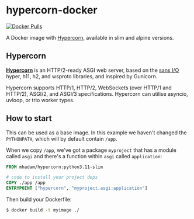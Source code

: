 # **hypercorn-docker**

[![Docker Pulls](https://img.shields.io/docker/pulls/mhadam/hypercorn)][docker repo]

A Docker image with [Hypercorn][hypercorn site], available in slim and alpine versions.

## Hypercorn
**[Hypercorn][hypercorn site]** is an HTTP/2-ready ASGI web server, based on the [sans I/O][sans] hyper, h11, h2, and wsproto libraries, and inspired by Gunicorn.

Hypercorn supports HTTP/1, HTTP/2, WebSockets (over HTTP/1 and HTTP/2), ASGI/2, and ASGI/3 specifications. Hypercorn can utilise asyncio, uvloop, or trio worker types.

## How to start
This can be used as a base image. In this example we haven't changed the `PYTHONPATH`, which will by default contain `/app`.

When we copy `/app`, we've got a package `myproject` that has a module called `asgi` and there's a function within `asgi` called `application`:

```dockerfile
FROM mhadam/hypercorn:python3.11-slim

# code to install your project deps
COPY ./app /app
ENTRYPOINT ["hypercorn", "myproject.asgi:application"]
```

Then build your Dockerfile:
```sh
$ docker build -t myimage ./
```

[docker tags]: https://hub.docker.com/r/mhadam/hypercorn/tags
[docker repo]: https://hub.docker.com/r/mhadam/hypercorn
[github repo]: https://github.com/mhadam/hypercorn-docker
[fastapi site]: https://fastapi.tiangolo.com/
[hypercorn site]: https://hypercorn.readthedocs.io/en/latest/
[sans]: https://sans-io.readthedocs.io
